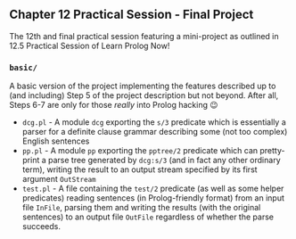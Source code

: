 ## Chapter 12 Practical Session - Final Project

The 12th and final practical session featuring a mini-project as outlined in 12.5 Practical Session of Learn Prolog Now!

### `basic/`

A basic version of the project implementing the features described up to (and including) Step 5 of the project description but not beyond.  After all, Steps 6-7 are only for those *really* into Prolog hacking :wink:

- `dcg.pl` - A module `dcg` exporting the `s/3` predicate which is essentially a parser for a definite clause grammar describing some (not too complex) English sentences
- `pp.pl` - A module `pp` exporting the `pptree/2` predicate which can pretty-print a parse tree generated by `dcg:s/3` (and in fact any other ordinary term), writing the result to an output stream specified by its first argument `OutStream`
- `test.pl` - A file containing the `test/2` predicate (as well as some helper predicates) reading sentences (in Prolog-friendly format) from an input file `InFile`, parsing them and writing the results (with the original sentences) to an output file `OutFile` regardless of whether the parse succeeds.
